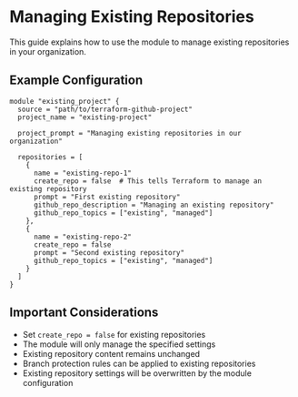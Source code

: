 # Managing Existing Repositories

This guide explains how to use the module to manage existing repositories in your organization.

## Example Configuration

```hcl
module "existing_project" {
  source = "path/to/terraform-github-project"
  project_name = "existing-project"
  
  project_prompt = "Managing existing repositories in our organization"
  
  repositories = [
    {
      name = "existing-repo-1"
      create_repo = false  # This tells Terraform to manage an existing repository
      prompt = "First existing repository"
      github_repo_description = "Managing an existing repository"
      github_repo_topics = ["existing", "managed"]
    },
    {
      name = "existing-repo-2"
      create_repo = false
      prompt = "Second existing repository"
      github_repo_topics = ["existing", "managed"]
    }
  ]
}
```

## Important Considerations

- Set `create_repo = false` for existing repositories
- The module will only manage the specified settings
- Existing repository content remains unchanged
- Branch protection rules can be applied to existing repositories
- Existing repository settings will be overwritten by the module configuration